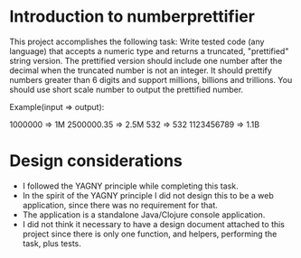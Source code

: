 # Introduction to numberprettifier


This project accomplishes the following task:
Write tested code (any language) that accepts a numeric type and returns a truncated,
"prettified" string version. The prettified version should include one number after
the decimal when the truncated number is not an integer. It should prettify numbers
greater than 6 digits and support millions, billions and trillions. You should use
short scale number to output the prettified number.

Example(input => output):

1000000         => 1M
2500000.35      => 2.5M
532             => 532
1123456789      => 1.1B

# Design considerations

 - I followed the YAGNY principle while completing this task.
 - In the spirit of the YAGNY principle I did not design this to be a web application, since there was no requirement for that.
 - The application is a standalone Java/Clojure console application. 
 - I did not think it necessary to have a design document attached to this project since there is only one function, and helpers, performing the task, plus tests.

